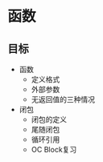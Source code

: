 # 函数

## 目标

* 函数
    * 定义格式
    * 外部参数
    * 无返回值的三种情况
* 闭包
    * 闭包的定义
    * 尾随闭包
    * 循环引用
    * OC Block复习